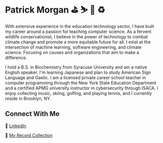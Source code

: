 # Patrick Morgan :golf: ⛷️ 🎾 ♻️

With extensive experience in the education technology sector, I have built my career around a passion for teaching computer science. As a fervent wildlife conservationist, I believe in the power of technology to combat climate change and promote a more equitable future for all. I exist at the intersection of machine learning, software engineering, and climate science. Focusing on causes and organizations that aim to make a difference.

I hold a B.S. in Biochemistry from Syracuse University and am a native English speaker. I'm learning Japanese and plan to study American Sign Language and Gaelic. I am a licensed private career school teacher in computer programming through the New York State Education Department and a certified APMG university instructor in cybersecurity through ISACA. I enjoy collecting music, skiing, golfing, and playing tennis, and I currently reside in Brooklyn, NY.

## Connect With Me

:link: [LinkedIn](https://www.linkedin.com/in/pjmorgan)

:musical_note: [My Record Collection](https://www.discogs.com/user/nostrand_ave_records/collection)
